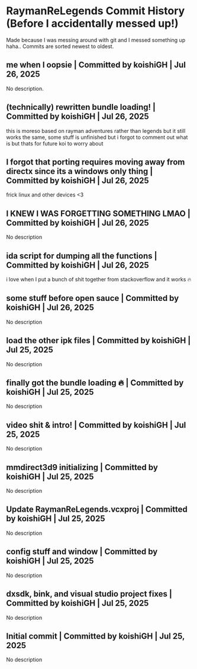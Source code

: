 # RaymanReLegends Commit History (Before I accidentally messed up!)

Made because I was messing around with git and I messed something up haha.. Commits are sorted newest to oldest.

## me when I oopsie | Committed by koishiGH | Jul 26, 2025

No description.

## (technically) rewritten bundle loading! | Committed by koishiGH | Jul 26, 2025

this is moreso based on rayman adventures rather than legends but it still works the same, some stuff is unfinished but i forgot to comment out what is but thats for future koi to worry about

## I forgot that porting requires moving away from directx since its a windows only thing | Committed by koishiGH | Jul 26, 2025

frick linux and other devices <3

## I KNEW I WAS FORGETTING SOMETHING LMAO | Committed by koishiGH | Jul 26, 2025

No description

## ida script for dumping all the functions | Committed by koishiGH | Jul 26, 2025

i love when I put a bunch of shit together from stackoverflow and it works 🔥

## some stuff before open sauce | Committed by koishiGH | Jul 26, 2025

No description

## load the other ipk files | Committed by koishiGH | Jul 25, 2025

No description

## finally got the bundle loading 🔥 | Committed by koishiGH | Jul 25, 2025

No description

## video shit & intro! | Committed by koishiGH | Jul 25, 2025

No description

## mmdirect3d9 initializing | Committed by koishiGH | Jul 25, 2025

No description

## Update RaymanReLegends.vcxproj | Committed by koishiGH | Jul 25, 2025

No description

## config stuff and window | Committed by koishiGH | Jul 25, 2025

No description

## dxsdk, bink, and visual studio project fixes | Committed by koishiGH | Jul 25, 2025

No description

## Initial commit | Committed by koishiGH | Jul 25, 2025

No description